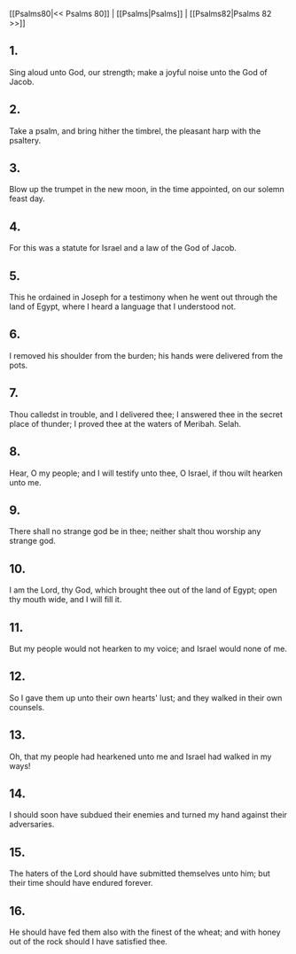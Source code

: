 [[Psalms80|<< Psalms 80]] | [[Psalms|Psalms]] | [[Psalms82|Psalms 82 >>]]
## 1.
Sing aloud unto God, our strength; make a joyful noise unto the God of Jacob.
## 2.
Take a psalm, and bring hither the timbrel, the pleasant harp with the psaltery.
## 3.
Blow up the trumpet in the new moon, in the time appointed, on our solemn feast day.
## 4.
For this was a statute for Israel and a law of the God of Jacob.
## 5.
This he ordained in Joseph for a testimony when he went out through the land of Egypt, where I heard a language that I understood not.
## 6.
I removed his shoulder from the burden; his hands were delivered from the pots.
## 7.
Thou calledst in trouble, and I delivered thee; I answered thee in the secret place of thunder; I proved thee at the waters of Meribah. Selah.
## 8.
Hear, O my people; and I will testify unto thee, O Israel, if thou wilt hearken unto me.
## 9.
There shall no strange god be in thee; neither shalt thou worship any strange god.
## 10.
I am the Lord, thy God, which brought thee out of the land of Egypt; open thy mouth wide, and I will fill it.
## 11.
But my people would not hearken to my voice; and Israel would none of me.
## 12.
So I gave them up unto their own hearts\' lust; and they walked in their own counsels.
## 13.
Oh, that my people had hearkened unto me and Israel had walked in my ways!
## 14.
I should soon have subdued their enemies and turned my hand against their adversaries.
## 15.
The haters of the Lord should have submitted themselves unto him; but their time should have endured forever.
## 16.
He should have fed them also with the finest of the wheat; and with honey out of the rock should I have satisfied thee.


